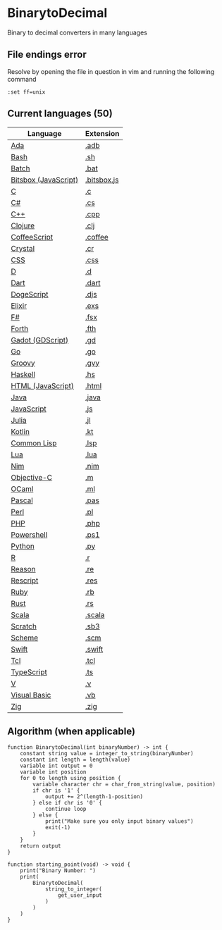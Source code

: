 # BinarytoDecimal

Binary to decimal converters in many languages

## File endings error

Resolve by opening the file in question in vim and running the following command

```vim
:set ff=unix
```

## Current languages (50)

| Language                                           | Extension                                 |
| -------------------------------------------------- | ----------------------------------------- |
| [Ada](BinarytoDecimal.adb)                         | [.adb](BinarytoDecimal.adb)               |
| [Bash](BinarytoDecimal.sh)                         | [.sh](BinarytoDecimal.sh)                 |
| [Batch](BinarytoDecimal.bat)                       | [.bat](BinarytoDecimal.bat)               |
| [Bitsbox (JavaScript)](BinarytoDecimal.bitsbox.js) | [.bitsbox.js](BinarytoDecimal.bitsbox.js) |
| [C](BinarytoDecimal.c)                             | [.c](BinarytoDecimal.c)                   |
| [C#](BinarytoDecimal.cs)                           | [.cs](BinarytoDecimal.cs)                 |
| [C++](BinarytoDecimal.cpp)                         | [.cpp](BinarytoDecimal.cpp)               |
| [Clojure](BinarytoDecimal.clj)                     | [.clj](BinarytoDecimal.clj)               |
| [CoffeeScript](BinarytoDecimal.coffee)             | [.coffee](BinarytoDecimal.coffee)         |
| [Crystal](BinarytoDecimal.cr)                      | [.cr](BinarytoDecimal.cr)                 |
| [CSS](BinarytoDecimal.css)                         | [.css](BinarytoDecimal.css)               |
| [D](BinarytoDecimal.d)                             | [.d](BinarytoDecimal.d)                   |
| [Dart](BinarytoDecimal.dart)                       | [.dart](BinarytoDecimal.dart)             |
| [DogeScript](BinarytoDecimal.djs)                  | [.djs](BinarytoDecimal.djs)               |
| [Elixir](BinarytoDecimal.exs)                      | [.exs](BinarytoDecimal.exs)               |
| [F#](BinarytoDecimal.fsx)                          | [.fsx](BinarytoDecimal.fsx)               |
| [Forth](BinarytoDecimal.fth)                       | [.fth](BinarytoDecimal.fth)               |
| [Gadot (GDScript)](BinarytoDecimal.gd)             | [.gd](BinarytoDecimal.gd)                 |
| [Go](BinarytoDecimal.go)                           | [.go](BinarytoDecimal.go)                 |
| [Groovy](BinarytoDecimal.gvy)                      | [.gvy](BinarytoDecimal.gvy)               |
| [Haskell](BinarytoDecimal.hs)                      | [.hs](BinarytoDecimal.hs)                 |
| [HTML (JavaScript)](BinarytoDecimal.html)          | [.html](BinarytoDecimal.html)             |
| [Java](BinarytoDecimal.java)                       | [.java](BinarytoDecimal.java)             |
| [JavaScript](BinarytoDecimal.js)                   | [.js](BinarytoDecimal.js)                 |
| [Julia](BinarytoDecimal.jl)                        | [.jl](BinarytoDecimal.jl)                 |
| [Kotlin](BinarytoDecimal.kt)                       | [.kt](BinarytoDecimal.kt)                 |
| [Common Lisp](BinarytoDecimal.lsp)                 | [.lsp](BinarytoDecimal.lsp)               |
| [Lua](BinarytoDecimal.lua)                         | [.lua](BinarytoDecimal.lua)               |
| [Nim](BinarytoDecimal.nim)                         | [.nim](BinarytoDecimal.nim)               |
| [Objective-C](BinarytoDecimal.m)                   | [.m](BinarytoDecimal.m)                   |
| [OCaml](BinarytoDecimal.ml)                        | [.ml](BinarytoDecimal.ml)                 |
| [Pascal](BinarytoDecimal.pas)                      | [.pas](BinarytoDecimal.pas)               |
| [Perl](BinarytoDecimal.pl)                         | [.pl](BinarytoDecimal.pl)                 |
| [PHP](BinarytoDecimal.php)                         | [.php](BinarytoDecimal.php)               |
| [Powershell](BinarytoDecimal.ps1)                  | [.ps1](BinarytoDecimal.ps1)               |
| [Python](BinarytoDecimal.py)                       | [.py](BinarytoDecimal.py)                 |
| [R](BinarytoDecimal.r)                             | [.r](BinarytoDecimal.r)                   |
| [Reason](BinarytoDecimal.re)                       | [.re](BinarytoDecimal.re)                 |
| [Rescript](BinarytoDecimal.res)                    | [.res](BinarytoDecimal.res)               |
| [Ruby](BinarytoDecimal.rb)                         | [.rb](BinarytoDecimal.rb)                 |
| [Rust](BinarytoDecimal.rs)                         | [.rs](BinarytoDecimal.rs)                 |
| [Scala](BinarytoDecimal.scala)                     | [.scala](BinarytoDecimal.scala)           |
| [Scratch](BinarytoDecimal.sb3)                     | [.sb3](BinarytoDecimal.sb3)               |
| [Scheme](BinarytoDecimal.scm)                      | [.scm](BinarytoDecimal.scm)               |
| [Swift](BinarytoDecimal.swift)                     | [.swift](BinarytoDecimal.swift)           |
| [Tcl](BinarytoDecimal.tcl)                         | [.tcl](BinarytoDecimal.tcl)               |
| [TypeScript](BinarytoDecimal.ts)                   | [.ts](BinarytoDecimal.ts)                 |
| [V](BinarytoDecimal.v)                             | [.v](BinarytoDecimal.v)                   |
| [Visual Basic](BinarytoDecimal.vb)                 | [.vb](BinarytoDecimal.vb)                 |
| [Zig](BinarytoDecimal.zig)                         | [.zig](BinarytoDecimal.zig)               |

## Algorithm (when applicable)

```pseudocode
function BinarytoDecimal(int binaryNumber) -> int {
    constant string value = integer_to_string(binaryNumber)
    constant int length = length(value)
    variable int output = 0
    variable int position
    for 0 to length using position {
        variable character chr = char_from_string(value, position)
        if chr is '1' {
            output += 2^(length-1-position)
        } else if chr is '0' {
            continue loop
        } else {
            print("Make sure you only input binary values")
            exit(-1)
        }
    }
    return output
}

function starting_point(void) -> void {
    print("Binary Number: ")
    print(
        BinarytoDecimal(
            string_to_integer(
                get_user_input
            )
        )
    )
}
```
